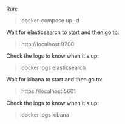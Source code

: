 Run:
> docker-compose up -d

Wait for elasticsearch to start and then go to:
> http://localhost:9200

Check the logs to know when it's up:
> docker logs elasticsearch

Wait for kibana to start and then go to:
> https://localhost:5601

Check the logs to know when it's up:
> docker logs kibana
